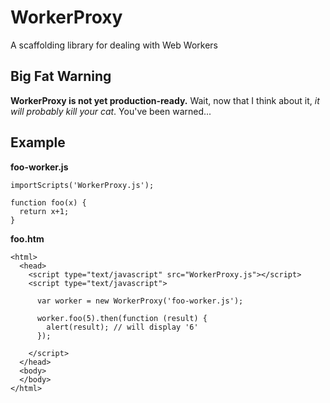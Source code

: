 WorkerProxy
===========

A scaffolding library for dealing with Web Workers

Big Fat Warning
---------------

**WorkerProxy is not yet production-ready.**
Wait, now that I think about it, *it will probably kill your cat*. 
You've been warned...

Example
-------

**foo-worker.js**

    importScripts('WorkerProxy.js');
    
    function foo(x) {
      return x+1;
    }

**foo.htm**

    <html>
      <head>
        <script type="text/javascript" src="WorkerProxy.js"></script>
        <script type="text/javascript">
        
          var worker = new WorkerProxy('foo-worker.js');
          
          worker.foo(5).then(function (result) {
            alert(result); // will display '6'
          });
          
        </script>
      </head>
      <body>
      </body>
    </html>
